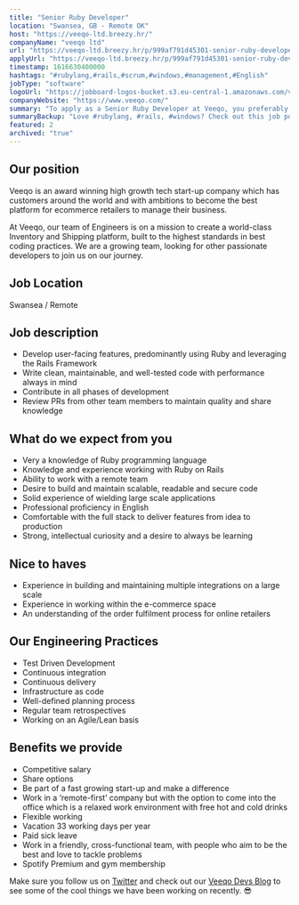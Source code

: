 ```yaml
---
title: "Senior Ruby Developer"
location: "Swansea, GB - Remote OK"
host: "https://veeqo-ltd.breezy.hr/"
companyName: "veeqo ltd"
url: "https://veeqo-ltd.breezy.hr/p/999af791d45301-senior-ruby-developer"
applyUrl: "https://veeqo-ltd.breezy.hr/p/999af791d45301-senior-ruby-developer/apply"
timestamp: 1616630400000
hashtags: "#rubylang,#rails,#scrum,#windows,#management,#English"
jobType: "software"
logoUrl: "https://jobboard-logos-bucket.s3.eu-central-1.amazonaws.com/veeqo-ltd"
companyWebsite: "https://www.veeqo.com/"
summary: "To apply as a Senior Ruby Developer at Veeqo, you preferably need to have knowledge and experience working with Ruby on Rails."
summaryBackup: "Love #rubylang, #rails, #windows? Check out this job post!"
featured: 2
archived: "true"
---
```



## Our position

Veeqo is an award winning high growth tech start-up company which has customers around the world and with ambitions to become the best platform for ecommerce retailers to manage their business.

At Veeqo, our team of Engineers is on a mission to create a world-class Inventory and Shipping platform, built to the highest standards in best coding practices. We are a growing team, looking for other passionate developers to join us on our journey.

## Job Location

Swansea / Remote

## Job description

*   Develop user-facing features, predominantly using Ruby and leveraging the Rails Framework
*   Write clean, maintainable, and well-tested code with performance always in mind
*   Contribute in all phases of development
*   Review PRs from other team members to maintain quality and share knowledge

## What do we expect from you

*   Very a knowledge of Ruby programming language
*   Knowledge and experience working with Ruby on Rails
*   Ability to work with a remote team
*   Desire to build and maintain scalable, readable and secure code
*   Solid experience of wielding large scale applications
*   Professional proficiency in English
*   Comfortable with the full stack to deliver features from idea to production
*   Strong, intellectual curiosity and a desire to always be learning

## Nice to haves

*   Experience in building and maintaining multiple integrations on a large scale
*   Experience in working within the e-commerce space
*   An understanding of the order fulfilment process for online retailers

## Our Engineering Practices

*   Test Driven Development
*   Continuous integration
*   Continuous delivery
*   Infrastructure as code
*   Well-defined planning process
*   Regular team retrospectives
*   Working on an Agile/Lean basis

## Benefits we provide

*   Competitive salary
*   Share options
*   Be part of a fast growing start-up and make a difference
*   Work in a ‘remote-first’ company but with the option to come into the office which is a relaxed work environment with free hot and cold drinks
*   Flexible working
*   Vacation 33 working days per year
*   Paid sick leave
*   Work in a friendly, cross-functional team, with people who aim to be the best and love to tackle problems
*   Spotify Premium and gym membership

Make sure you follow us on [Twitter](https://twitter.com/veeqo_devs) and check out our [Veeqo Devs Blog](https://devs.veeqo.com/) to see some of the cool things we have been working on recently. 😎
